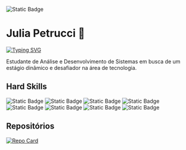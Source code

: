 <object><img alt="Static Badge" src="https://img.shields.io/badge/Linkedin-blue?style=social&logo=linkedin&link=https%3A%2F%2Fwww.linkedin.com%2Fin%2Fpetrucci-julia%2F"></object>


# Julia Petrucci 👋

[![Typing SVG](https://readme-typing-svg.demolab.com?font=Poppins&size=24&pause=1000&color=9C9C9C&vCenter=true&width=435&lines=Desenvolvedora+Front+End;Analista+de+QA)](https://git.io/typing-svg)

Estudante de Análise e Desenvolvimento de Sistemas em busca de um estágio dinâmico e desafiador na área de tecnologia.

## Hard Skills
![Static Badge](https://img.shields.io/badge/JavaScript%20-%20grey?style=flat&logo=JavaScript&logoColor=white)
![Static Badge](https://img.shields.io/badge/CSS3%20-%20grey?style=flat&logo=CSS3)
![Static Badge](https://img.shields.io/badge/HTML5%20-%20grey?style=flat&logo=HTML5&logoColor=white)
![Static Badge](https://img.shields.io/badge/Python%20-%20grey?style=flat&logo=PYTHON&logoColor=white)
![Static Badge](https://img.shields.io/badge/Cypress%20-%20grey?style=flat&logo=Cypress)
![Static Badge](https://img.shields.io/badge/Git%20-%20grey?style=flat&logo=Git&logoColor=white)
![Static Badge](https://img.shields.io/badge/GitHub%20-%20grey?style=flat&logo=GitHub&logoColor=white)
![Static Badge](https://img.shields.io/badge/Visual%20Studio%20Code%20-%20grey?style=flat&logo=Visual%20Studio%20Code&logoColor=white)

## Repositórios
[![Repo Card](https://github-readme-stats.vercel.app/api/pin/?username=JULIAPETRUCCI&repo=cypress-basico-v2&bg_color=000&border_color=000&show_icons=true&icon_color=fff&title_color=ffff&text_color=FFF)](https://https://github.com/JuliaPetrucci/cypress-basico-v2)






